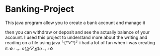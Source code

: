 # Banking-Project
This java program allow you to create a bank account and manage it


then you can withdraw or deposit and see the actually balance of your account.
I used this project to understand more about the writing and reading on a file using java.╰(*°▽°*)╯
i had a lot of fun when i was creating it.☆*: .｡. o(≧▽≦)o .｡.:*☆


